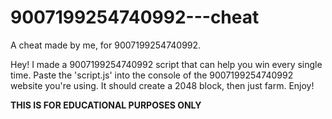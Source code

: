 # 9007199254740992---cheat
A cheat made by me, for 9007199254740992.

Hey! I made a 9007199254740992 script that can help you win every single time. Paste the 'script.js' into the console of the 9007199254740992 website you're using. It should create a 2048 block, then just farm. Enjoy!

**THIS IS FOR EDUCATIONAL PURPOSES ONLY**
